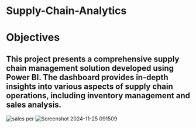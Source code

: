 # Supply-Chain-Analytics
# Objectives
## This project presents a comprehensive supply chain management solution developed using Power BI. The dashboard provides in-depth insights into various aspects of supply chain operations, including inventory management and sales analysis.


![sales per](https://github.com/user-attachments/assets/a07d6ea5-dc6b-4e9a-b7a8-2a3af6055c1e)
![Screenshot 2024-11-25 091509](https://github.com/user-attachments/assets/df1b7bec-beed-4898-9712-ad59d27e4809)



